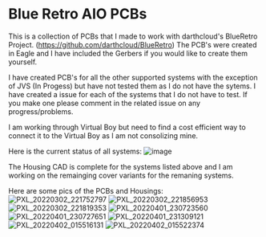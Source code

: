 # Blue Retro AIO PCBs
This is a collection of PCBs that I made to work with darthcloud's BlueRetro Project. (https://github.com/darthcloud/BlueRetro)  The PCB's were created in Eagle and I have included the Gerbers if you would like to create them yourself. 

I have created PCB's for all the other supported systems with the exception of JVS (In Progess) but have not tested them as I do not have the sytems.  I have created a issue for each of the systems that I do not have to test.  If you make one please comment in the related issue on any progress/problems.

I am working through Virtual Boy but need to find a cost efficient way to connect it to the Virtual Boy as I am not consolizing mine.  

Here is the current status of all systems:
![image](https://github.com/pmgducati/Blue-Retro-AIO-Units/assets/20894227/e97ddebf-0a3b-40da-8818-5d1b542c8645)





The Housing CAD is complete for the systems listed above and I am working on the remainging cover variants for the remaning systems.

Here are some pics of the PCBs and Housings:
![PXL_20220302_221752797](https://user-images.githubusercontent.com/20894227/156474332-4d7819eb-1828-4424-8080-2f1addeb1904.jpg)
![PXL_20220302_221856953](https://user-images.githubusercontent.com/20894227/156474331-ed6a622b-9d48-41ac-a1fb-0fcfed65c95b.jpg)
![PXL_20220302_221819353](https://user-images.githubusercontent.com/20894227/156474335-f2330adf-f975-4917-ac2f-4d5b893ede9c.jpg)
![PXL_20220401_230723560](https://user-images.githubusercontent.com/20894227/163913651-c20aa1c5-444c-4b64-b27e-c482c8f2d59b.jpg)
![PXL_20220401_230727651](https://user-images.githubusercontent.com/20894227/163913658-359c6031-a168-4499-9c76-aea9eb72ba82.jpg)
![PXL_20220401_231309121](https://user-images.githubusercontent.com/20894227/163913663-0402527f-6022-4c11-97f1-d06a3217d943.jpg)
![PXL_20220402_015516131](https://user-images.githubusercontent.com/20894227/163913667-d7f374f7-c4d5-4e84-abdc-31b4e90e0e69.jpg)
![PXL_20220402_015522374](https://user-images.githubusercontent.com/20894227/163913671-9ab26018-ea6e-4efc-9d39-b31605dc156f.jpg)
